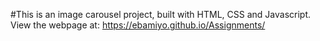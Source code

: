 #This is an image carousel project, built with HTML, CSS and Javascript.
View the webpage at: https://ebamiyo.github.io/Assignments/